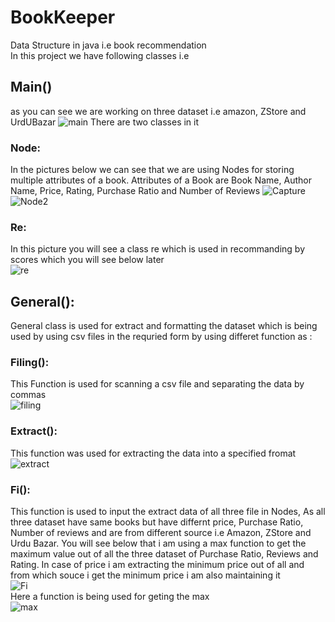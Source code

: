 # BookKeeper  
Data Structure in java i.e book recommendation  
In this project we have following classes i.e   
## Main()  
as you can see we are working on three dataset i.e amazon, ZStore and UrdUBazar
![main](https://user-images.githubusercontent.com/104616632/208170778-41e1282b-8bf9-4ad5-9f83-3857a3a112f2.PNG)
There are two classes in it  
### Node:  
In the pictures below we can see that we are using Nodes for storing multiple attributes of a book.
Attributes of a Book are Book Name, Author Name, Price, Rating, Purchase Ratio and Number of Reviews
![Capture](https://user-images.githubusercontent.com/104616632/208160771-86f53cfb-58d2-4f93-b8d0-696e45d35287.PNG)
![Node2](https://user-images.githubusercontent.com/104616632/208161062-3bc37421-54b8-4419-bdc7-903c8ce5008b.PNG)
### Re:  
In this picture you will see a class re which is used in recommanding by scores which you will see below later  
![re](https://user-images.githubusercontent.com/104616632/208162274-9f95c2a9-270d-4ec7-bf19-f7c02ab1b51e.PNG)  
## General():  
General class is used for extract and formatting the dataset which is being used by using csv files in the requried form by using differet function as :  
### Filing():  
This Function is used for scanning a csv file and separating the data by commas  
![filing](https://user-images.githubusercontent.com/104616632/208227663-334dbe0e-f1a0-48a6-92ce-0c158a4a00fc.PNG)  
### Extract():  
This function was used for extracting the data into a specified fromat  
![extract](https://user-images.githubusercontent.com/104616632/208227736-691ff4e3-1f1b-4c59-b447-c777b32997a5.PNG)  
### Fi():  
This function is used to input the extract data of all three file in Nodes, As all three dataset have same books but have differnt price, Purchase Ratio, Number of reviews and are from different source i.e Amazon, ZStore and Urdu Bazar. You will see below that i am using a max function to get the maximum value out of all the three dataset of Purchase Ratio, Reviews and Rating. In case of price i am extracting the minimum price out of all and from which souce i get the minimum price i am also maintaining it   
![Fi](https://user-images.githubusercontent.com/104616632/208227889-bcea9a1c-ef3c-417f-9bab-f029b534db5a.PNG)  
Here a function is being used for geting the max  
![max](https://user-images.githubusercontent.com/104616632/208228062-340d38b5-d4f7-4020-bfc4-572c95a8d8d8.PNG)
